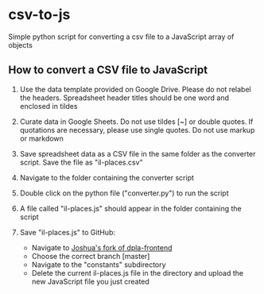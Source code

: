# csv-to-js
  Simple python script for converting a csv file to a JavaScript array of objects

## How to convert a CSV file to JavaScript
 1. Use the data template provided on Google Drive. Please do not relabel the headers. Spreadsheet header titles should be one word and enclosed in tildes
 1. Curate data in Google Sheets. Do not use tildes [~] or double quotes. If quotations are necessary, please use single quotes. Do not use markup or markdown
 1. Save spreadsheet data as a CSV file in the same folder as the converter script. Save the file as "il-places.csv"
 1. Navigate to the folder containing the converter script
 1. Double click on the python file ("converter.py") to run the script
 1. A file called "il-places.js" should appear in the folder containing the script
 1. Save "il-places.js" to GitHub:

     - Navigate to [Joshua's fork of dpla-frontend](https://github.com/jlynch2121/dpla-frontend/tree/master/constants)
     - Choose the correct branch [master]
     - Navigate to the "constants" subdirectory
     - Delete the current il-places.js file in the directory and upload the new JavaScript file you just created
